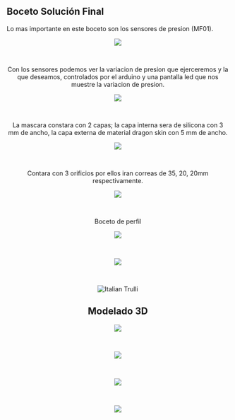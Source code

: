 

<h2> Boceto Solución Final </h2>
  <p>Lo mas importante en este boceto son los sensores de presion (MF01).</p>
  <center><p><img src="img/IMG-2404.jpg"><p><br>
  <p>Con los sensores podemos ver la variacion de presion que ejerceremos y la que deseamos, controlados por el arduino y una pantalla led que nos muestre la variacion de presion.</p>
  <center><p><img src="img/IMG-2405.jpg"><p><br>
  <p>La mascara constara con 2 capas; la capa interna sera de silicona con 3 mm de ancho, la capa externa de material dragon skin con 5 mm de ancho.</p>
  <center><p><img src="img/IMG-2408.jpg"><p><br>
  <p>Contara con 3 orificios por ellos iran correas de 35, 20, 20mm respectivamente.</p>
  <center><p><img src="img/IMG-2409.jpg"><p><br>
  <p>Boceto de perfil</p>
  <center><p><img src="img/IMG-2412 (1).jpg"><p><br>
  
  <p><img src="http://i63.tinypic.com/59sb4j.jpg"><p><br>
  <p><img src="http://i66.tinypic.com/hs2kk4.jpg" alt="Italian Trulli"><p>
</center>

<h2> Modelado 3D </h2>
<center>
   <p><img src="img/gordon1.png"><p><br>
  <p><img src="img/gordon2.png"><p><br>
   <p><img src="img/gordon3.png"><p><br>
  <p><img src="img/gordon4.png"><p><br>
</center>
    
